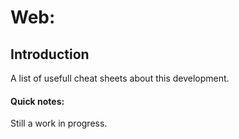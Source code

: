 # Web:

## Introduction
A list of usefull cheat sheets about this development.

#### Quick notes:
Still a work in progress.
